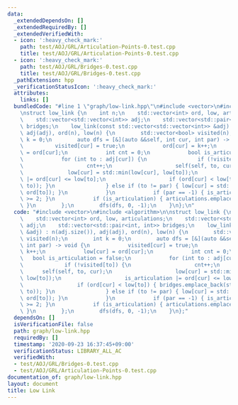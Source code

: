 ```yaml
---
data:
  _extendedDependsOn: []
  _extendedRequiredBy: []
  _extendedVerifiedWith:
  - icon: ':heavy_check_mark:'
    path: test/AOJ/GRL/Articulation-Points-0.test.cpp
    title: test/AOJ/GRL/Articulation-Points-0.test.cpp
  - icon: ':heavy_check_mark:'
    path: test/AOJ/GRL/Bridges-0.test.cpp
    title: test/AOJ/GRL/Bridges-0.test.cpp
  _pathExtension: hpp
  _verificationStatusIcon: ':heavy_check_mark:'
  attributes:
    links: []
  bundledCode: "#line 1 \"graph/low-link.hpp\"\n#include <vector>\n#include <algorithm>\n\
    \nstruct low_link {\n    int n;\n    std::vector<int> ord, low, articulations;\n\
    \    std::vector<std::vector<int>> adj;\n    std::vector<std::pair<int, int>>\
    \ bridges;\n    low_link(const std::vector<std::vector<int>> &adj) : n(adj.size()),\
    \ adj(adj), ord(n), low(n) {\n        std::vector<bool> visited(n);\n        int\
    \ k = 0;\n        auto dfs = [&](auto &&self, int cur, int par) -> void {\n  \
    \          visited[cur] = true;\n            ord[cur] = k++;\n            low[cur]\
    \ = ord[cur];\n            int cnt = 0;\n            bool is_articulation = false;\n\
    \            for (int to : adj[cur]) {\n                if (!visited[to]) {\n\
    \                    cnt++;\n                    self(self, to, cur);\n      \
    \              low[cur] = std::min(low[cur], low[to]);\n                    is_articulation\
    \ |= ord[cur] <= low[to];\n                    if (ord[cur] < low[to]) { bridges.emplace_back(std::minmax(cur,\
    \ to)); }\n                } else if (to != par) { low[cur] = std::min(low[cur],\
    \ ord[to]); }\n            }\n            if (par == -1) { is_articulation = cnt\
    \ >= 2; }\n            if (is_articulation) { articulations.emplace_back(cur);\
    \ }\n        };\n        dfs(dfs, 0, -1);\n    }\n};\n"
  code: "#include <vector>\n#include <algorithm>\n\nstruct low_link {\n    int n;\n\
    \    std::vector<int> ord, low, articulations;\n    std::vector<std::vector<int>>\
    \ adj;\n    std::vector<std::pair<int, int>> bridges;\n    low_link(const std::vector<std::vector<int>>\
    \ &adj) : n(adj.size()), adj(adj), ord(n), low(n) {\n        std::vector<bool>\
    \ visited(n);\n        int k = 0;\n        auto dfs = [&](auto &&self, int cur,\
    \ int par) -> void {\n            visited[cur] = true;\n            ord[cur] =\
    \ k++;\n            low[cur] = ord[cur];\n            int cnt = 0;\n         \
    \   bool is_articulation = false;\n            for (int to : adj[cur]) {\n   \
    \             if (!visited[to]) {\n                    cnt++;\n              \
    \      self(self, to, cur);\n                    low[cur] = std::min(low[cur],\
    \ low[to]);\n                    is_articulation |= ord[cur] <= low[to];\n   \
    \                 if (ord[cur] < low[to]) { bridges.emplace_back(std::minmax(cur,\
    \ to)); }\n                } else if (to != par) { low[cur] = std::min(low[cur],\
    \ ord[to]); }\n            }\n            if (par == -1) { is_articulation = cnt\
    \ >= 2; }\n            if (is_articulation) { articulations.emplace_back(cur);\
    \ }\n        };\n        dfs(dfs, 0, -1);\n    }\n};"
  dependsOn: []
  isVerificationFile: false
  path: graph/low-link.hpp
  requiredBy: []
  timestamp: '2020-09-23 16:37:45+09:00'
  verificationStatus: LIBRARY_ALL_AC
  verifiedWith:
  - test/AOJ/GRL/Bridges-0.test.cpp
  - test/AOJ/GRL/Articulation-Points-0.test.cpp
documentation_of: graph/low-link.hpp
layout: document
title: Low Link
---
```


